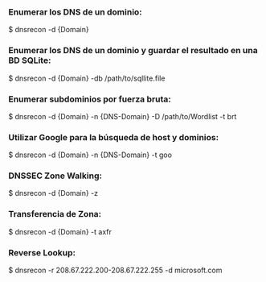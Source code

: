 ### Enumerar los DNS de un dominio:
$ dnsrecon -d {Domain}
### Enumerar los DNS de un dominio y guardar el resultado en una BD SQLite:
$ dnsrecon -d {Domain} -db /path/to/sqllite.file
### Enumerar subdominios por fuerza bruta:
$ dnsrecon -d {Domain} -n {DNS-Domain} -D /path/to/Wordlist -t brt
### Utilizar Google para la búsqueda de host y dominios:
$ dnsrecon -d {Domain} -n {DNS-Domain} -t goo
### DNSSEC Zone Walking:
$ dnsrecon -d {Domain} -z
### Transferencia de Zona:
$ dnsrecon -d {Domain} -t axfr
### Reverse Lookup:
$ dnsrecon -r 208.67.222.200-208.67.222.255 -d microsoft.com